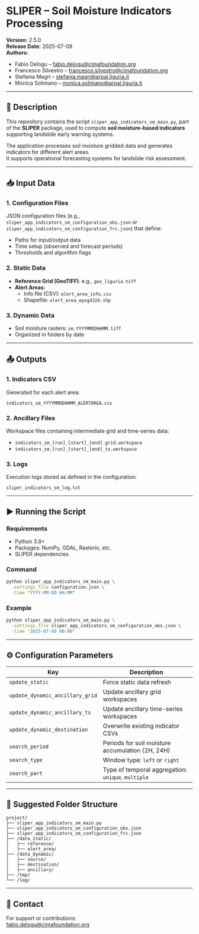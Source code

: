 # SLIPER – Soil Moisture Indicators Processing

**Version:** 2.5.0  
**Release Date:** 2025-07-09  
**Authors:**  
- Fabio Delogu – fabio.delogu@cimafoundation.org  
- Francesco Silvestro – francesco.silvestro@cimafoundation.org  
- Stefania Magri – stefania.magri@arpal.liguria.it  
- Monica Solimano – monica.solimano@arpal.liguria.it  

---

## 📘 Description

This repository contains the script `sliper_app_indicators_sm_main.py`, part of the **SLIPER** package, used to compute **soil moisture-based indicators** supporting landslide early warning systems.

The application processes soil moisture gridded data and generates indicators for different alert areas.  
It supports operational forecasting systems for landslide risk assessment.

---

## 📥 Input Data

### 1. Configuration Files
JSON configuration files (e.g., `sliper_app_indicators_sm_configuration_obs.json` or `sliper_app_indicators_sm_configuration_frc.json`) that define:

- Paths for input/output data
- Time setup (observed and forecast periods)
- Thresholds and algorithm flags

### 2. Static Data
- **Reference Grid (GeoTIFF)**: e.g., `geo_liguria.tiff`
- **Alert Areas**:
  - Info file (CSV): `alert_area_info.csv`
  - Shapefile: `alert_area_epsg4326.shp`

### 3. Dynamic Data
- Soil moisture rasters: `sm.YYYYMMDDHHMM.tiff`
- Organized in folders by date

---

## 📤 Outputs

### 1. Indicators CSV
Generated for each alert area:

```
indicators_sm_YYYYMMDDHHMM_ALERTAREA.csv
```

### 2. Ancillary Files
Workspace files containing intermediate grid and time-series data:

- `indicators_sm_[run]_[start]_[end]_grid.workspace`
- `indicators_sm_[run]_[start]_[end]_ts.workspace`

### 3. Logs
Execution logs stored as defined in the configuration:

```
sliper_indicators_sm_log.txt
```

---

## ▶️ Running the Script

### Requirements
- Python 3.8+
- Packages: NumPy, GDAL, Rasterio, etc.
- SLIPER dependencies

### Command

```bash
python sliper_app_indicators_sm_main.py \
  -settings_file configuration.json \
  -time "YYYY-MM-DD HH:MM"
```

### Example

```bash
python sliper_app_indicators_sm_main.py \
  -settings_file sliper_app_indicators_sm_configuration_obs.json \
  -time "2025-07-09 00:00"
```

---

## ⚙️ Configuration Parameters

| Key                                   | Description                                         |
|---------------------------------------|-----------------------------------------------------|
| `update_static`                       | Force static data refresh                          |
| `update_dynamic_ancillary_grid`       | Update ancillary grid workspaces                   |
| `update_dynamic_ancillary_ts`         | Update ancillary time-series workspaces            |
| `update_dynamic_destination`          | Overwrite existing indicator CSVs                  |
| `search_period`                       | Periods for soil moisture accumulation (2H, 24H)   |
| `search_type`                         | Window type: `left` or `right`                     |
| `search_part`                         | Type of temporal aggregation: `unique`, `multiple` |

---

## 🧱 Suggested Folder Structure

```
project/
├── sliper_app_indicators_sm_main.py
├── sliper_app_indicators_sm_configuration_obs.json
├── sliper_app_indicators_sm_configuration_frc.json
├── /data_static/
│   ├── reference/
│   ├── alert_area/
├── /data_dynamic/
│   ├── source/
│   ├── destination/
│   ├── ancillary/
├── /tmp/
└── /log/
```

---

## 👞 Contact

For support or contributions:  
fabio.delogu@cimafoundation.org
